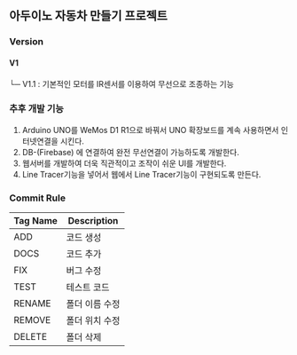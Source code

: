 ## 아두이노 자동차 만들기 프로젝트

### Version
#### V1
└─ V1.1 : 기본적인 모터를 IR센서를 이용하여 무선으로 조종하는 기능 <br>

### 추후 개발 기능
1. Arduino UNO를 WeMos D1 R1으로 바꿔서 UNO 확장보드를 계속 사용하면서 인터넷연결을 시킨다. <br>
2. DB-(Firebase) 에 연결하여 완전 무선연결이 가능하도록 개발한다. <br>
3. 웹서버를 개발하여 더욱 직관적이고 조작이 쉬운 UI를 개발한다. <br>
4. Line Tracer기능을 넣어서 웹에서 Line Tracer기능이 구현되도록 만든다. <br>

### Commit Rule

| Tag Name | Description |
|---|---|
| ADD | 코드 생성 |
| DOCS | 코드 추가 |
| FIX | 버그 수정 |
| TEST | 테스트 코드 |
| RENAME | 폴더 이름 수정 |
| REMOVE | 폴더 위치 수정 |
| DELETE | 폴더 삭제 |